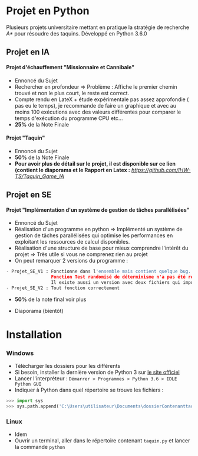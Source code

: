 
# Projet en Python 
Plusieurs projets universitaire mettant en pratique la stratégie de recherche _A*_ pour
résoudre des taquins.
Développé en Python 3.6.0

## Projet en IA

#### Projet d'échauffement "Missionnaire et Cannibale" 

- Ennoncé du Sujet
- Rechercher en profondeur => Problème : Affiche le premier chemin trouvé et non le plus court, le reste est correct. 
- Compte rendu en LateX + étude expérimentale pas assez approfondie ( pas eu le temps), je recommande de faire un graphique et avec au moins 100 exécutions avec des valeurs différentes pour comparer le temps d'exécution du programme CPU etc... 
- **25%** de la Note Finale

#### Projet "Taquin"

- Ennoncé du Sujet
- **50%** de la Note Finale
- **Pour avoir plus de détail sur le projet, il est disponible sur ce lien (contient le diaporama et le Rapport en Latex :** *https://github.com/IHW-TS/Taquin_Game_IA*

## Projet en SE

#### Projet "Implémentation d'un système de gestion de tâches parallélisées"

- Ennoncé du Sujet
- Réalisation d'un programme en python => Implémenté un système de gestion de tâches parallélisées qui optimise les performances en exploitant les ressources de calcul disponibles.  
- Réalisation d'une structure de base pour mieux comprendre l'intérêt du projet => Très utile si vous ne comprenez rien au projet 
- On peut remarquer 2 versions du programme : 
```python
- Projet_SE_V1 : Fonctionne dans l'ensemble mais contient quelque bug.
                 Fonction Test randomisé de déterminisme n'a pas été réalisé. 
                 Il existe aussi un version avec deux fichiers qui imposé par le sujet.
- Projet_SE_V2 : Tout fonction correctement 
```
- **50%** de la note final voir plus 

- Diaporama (bientôt)

# Installation
### Windows
- Télécharger les dossiers pour les différents 
- Si besoin, installer la dernière version de Python 3 sur 
[le site officiel](https://www.python.org/downloads/windows/)
- Lancer l'interpréteur : `Démarrer > Programmes > Python 3.6 > IDLE Python GUI`
- Indiquer à Python dans quel répertoire se trouve les fichiers :
```python
>>> import sys
>>> sys.path.append('C:\Users\utilisateur\Documents\dossierContenanttaquinpy') #exemple
```

### Linux
- Idem
- Ouvrir un terminal, aller dans le répertoire contenant `taquin.py` et lancer
la commande `python`

